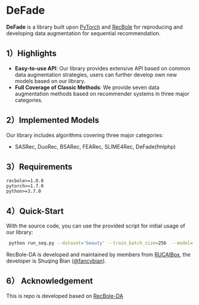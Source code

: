 # DeFade

**DeFade** is a library built upon [PyTorch](https://pytorch.org) and [RecBole](https://github.com/RUCAIBox/RecBole) for reproducing and developing data augmentation for sequential recommendation. 

## 1）Highlights

* **Easy-to-use API**:
    Our library provides extensive API based on common data augmentation strategies, users can further develop own new models based on our library.
* **Full Coverage of Classic Methods**:
    We provide seven data augmentation methods based on recommender systems in three major categories.

## 2）Implemented Models

Our library includes algorithms covering three major categories:

* SASRec, DuoRec, BSARec, FEARec, SLIME4Rec, DeFade(fmlphp)

## 3）Requirements

```
recbole>=1.0.0
pytorch>=1.7.0
python>=3.7.0
```

## 4）Quick-Start

With the source code, you can use the provided script for initial usage of our library:

```bash
 python run_seq.py --dataset='beauty' --train_batch_size=256  --model='FMLPHP' --eval_epoch=-1 --shuffle=True --aug=aug --gpu_id=1  --kernel_size=5 --hidden_dropout_prob=0.4 --contrast=None --freq_dropout_prob=0.4 --high_freq_dropout_prob=0.6
```

RecBole-DA is developed and maintained by members from [RUCAIBox](http://aibox.ruc.edu.cn/), the developer is Shuqing Bian ([@fancybian](https://github.com/fancybian)).

## 6） Acknowledgement
This is repo is developed based on [RecBole-DA](https://github.com/RUCAIBox/RecBole-DA)
